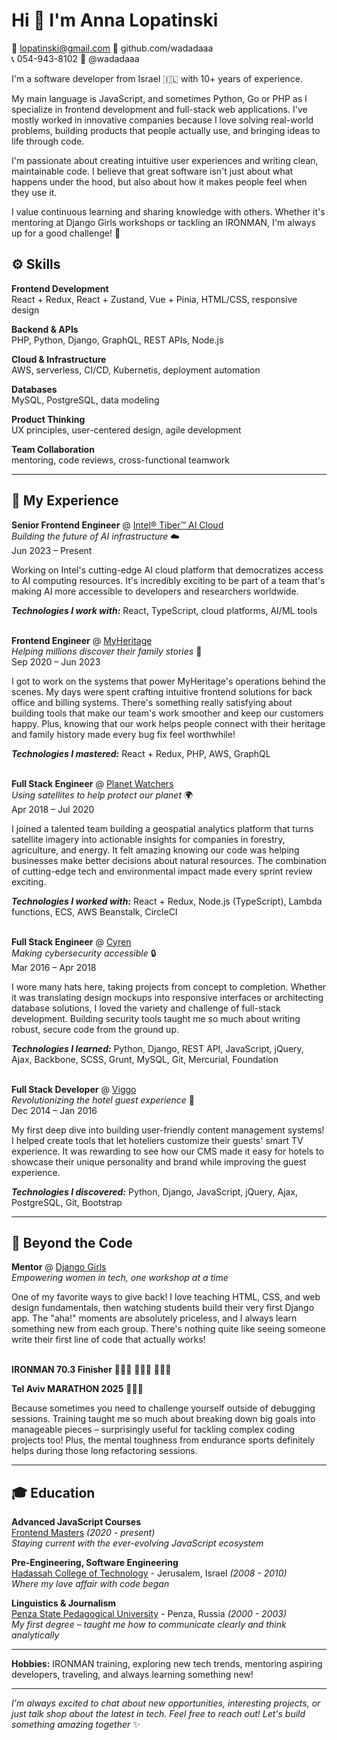 # Hi 👋 I'm Anna Lopatinski

💌 lopatinski@gmail.com 🤖 github.com/wadadaaa  
📞 054-943-8102 💼 @wadadaaa

I'm a software developer from Israel 🇮🇱 with 10+ years of experience.

My main language is JavaScript, and sometimes Python, Go or PHP as I specialize in frontend development and full-stack web applications. I've mostly worked in innovative companies because I love solving real-world problems, building products that people actually use, and bringing ideas to life through code.

I'm passionate about creating intuitive user experiences and writing clean, maintainable code. I believe that great software isn't just about what happens under the hood, but also about how it makes people feel when they use it.

I value continuous learning and sharing knowledge with others. Whether it's mentoring at Django Girls workshops or tackling an IRONMAN, I'm always up for a good challenge! 💪

## ⚙️ Skills

**Frontend Development**  
React + Redux, React + Zustand, Vue + Pinia, HTML/CSS, responsive design

**Backend & APIs**  
PHP, Python, Django, GraphQL, REST APIs, Node.js

**Cloud & Infrastructure**  
AWS, serverless, CI/CD, Kubernetis, deployment automation

**Databases**  
MySQL, PostgreSQL, data modeling

**Product Thinking**  
UX principles, user-centered design, agile development

**Team Collaboration**  
mentoring, code reviews, cross-functional teamwork

---

## 💼 My Experience

**Senior Frontend Engineer** @ [Intel® Tiber™ AI Cloud](https://www.intel.com/)  
*Building the future of AI infrastructure* ☁️  
Jun 2023 – Present

Working on Intel's cutting-edge AI cloud platform that democratizes access to AI computing resources. It's incredibly exciting to be part of a team that's making AI more accessible to developers and researchers worldwide.

**_Technologies I work with:_** React, TypeScript, cloud platforms, AI/ML tools
<br><br>

**Frontend Engineer** @ [MyHeritage](https://www.myheritage.com/)  
*Helping millions discover their family stories* 🌳  
Sep 2020 – Jun 2023

I got to work on the systems that power MyHeritage's operations behind the scenes. My days were spent crafting intuitive frontend solutions for back office and billing systems. There's something really satisfying about building tools that make our team's work smoother and keep our customers happy. Plus, knowing that our work helps people connect with their heritage and family history made every bug fix feel worthwhile!

**_Technologies I mastered:_** React + Redux, PHP, AWS, GraphQL
<br><br>

**Full Stack Engineer** @ [Planet Watchers](https://www.planetwatchers.com/)  
*Using satellites to help protect our planet* 🌍  
Apr 2018 – Jul 2020

I joined a talented team building a geospatial analytics platform that turns satellite imagery into actionable insights for companies in forestry, agriculture, and energy. It felt amazing knowing our code was helping businesses make better decisions about natural resources. The combination of cutting-edge tech and environmental impact made every sprint review exciting.

**_Technologies I worked with:_** React + Redux, Node.js (TypeScript), Lambda functions, ECS, AWS Beanstalk, CircleCI
<br><br>

**Full Stack Engineer** @ [Cyren](https://www.cyren.com/)  
*Making cybersecurity accessible* 🔒  
Mar 2016 – Apr 2018

I wore many hats here, taking projects from concept to completion. Whether it was translating design mockups into responsive interfaces or architecting database solutions, I loved the variety and challenge of full-stack development. Building security tools taught me so much about writing robust, secure code from the ground up.

**_Technologies I learned:_** Python, Django, REST API, JavaScript, jQuery, Ajax, Backbone, SCSS, Grunt, MySQL, Git, Mercurial, Foundation
<br><br>

**Full Stack Developer** @ [Viggo](https://www.viggosmarthotel.com/)  
*Revolutionizing the hotel guest experience* 🏨  
Dec 2014 – Jan 2016

My first deep dive into building user-friendly content management systems! I helped create tools that let hoteliers customize their guests' smart TV experience. It was rewarding to see how our CMS made it easy for hotels to showcase their unique personality and brand while improving the guest experience.

**_Technologies I discovered:_** Python, Django, JavaScript, jQuery, Ajax, PostgreSQL, Git, Bootstrap

---

## 🌟 Beyond the Code

**Mentor** @ [Django Girls](https://djangogirls.org/)  
*Empowering women in tech, one workshop at a time*

One of my favorite ways to give back! I love teaching HTML, CSS, and web design fundamentals, then watching students build their very first Django app. The "aha!" moments are absolutely priceless, and I always learn something new from each group. There's nothing quite like seeing someone write their first line of code that actually works!
<br><br>

**IRONMAN 70.3 Finisher** 🏊🏽‍♀️ 🚴🏽‍♀️ 🏃🏽‍♀️  

**Tel Aviv MARATHON 2025** 🏃🏽‍♀️  

Because sometimes you need to challenge yourself outside of debugging sessions. Training taught me so much about breaking down big goals into manageable pieces – surprisingly useful for tackling complex coding projects too! Plus, the mental toughness from endurance sports definitely helps during those long refactoring sessions.

---

## 🎓 Education

**Advanced JavaScript Courses**  
[Frontend Masters](https://frontendmasters.com/) _(2020 - present)_  
*Staying current with the ever-evolving JavaScript ecosystem*

**Pre-Engineering, Software Engineering**  
[Hadassah College of Technology](https://www.hac.ac.il/) - Jerusalem, Israel _(2008 - 2010)_  
*Where my love affair with code began*

**Linguistics & Journalism**  
[Penza State Pedagogical University](https://ppi.pnzgu.ru/) - Penza, Russia _(2000 - 2003)_  
*My first degree – taught me how to communicate clearly and think analytically*

---

**Hobbies:** IRONMAN training, exploring new tech trends, mentoring aspiring developers, traveling, and always learning something new!

---

*I'm always excited to chat about new opportunities, interesting projects, or just talk shop about the latest in tech. Feel free to reach out! Let's build something amazing together* ✨